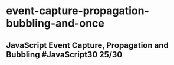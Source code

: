 # event-capture-propagation-bubbling-and-once
## JavaScript Event Capture, Propagation and Bubbling #JavaScript30 25/30
